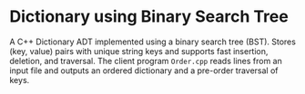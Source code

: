 # Dictionary using Binary Search Tree

A C++ Dictionary ADT implemented using a binary search tree (BST). Stores (key, value) pairs with unique string keys and supports fast insertion, deletion, and traversal. The client program `Order.cpp` reads lines from an input file and outputs an ordered dictionary and a pre-order traversal of keys.
